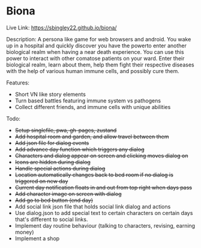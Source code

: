 # Biona

Live Link: https://sbingley22.github.io/biona/

Description:
A persona like game for web browsers and android. You wake up in a hospital and quickly discover you have the powerto enter another biological realm when having a near death experience. You can use this power to interact with other comatose patients on your ward. Enter their biological realm, learn about them, help them fight their respective diseases with the help of various human immune cells, and possibly cure them.

Features:
- Short VN like story elements
- Turn based battles featuring immune system vs pathogens
- Collect different friends, and immune cells with unique abilities

Todo:
- ~~Setup singlefile, pwa, gh-pages, zustand~~
- ~~Add hospital room and garden, and allow travel between them~~
- ~~Add json file for dialog events~~
- ~~Add advance day function which triggers any dialog~~
- ~~Characters and dialog appear on screen and clicking moves dialog on~~
- ~~Icons are hidden during dialog~~
- ~~Handle special actions during dialog~~
- ~~Location automatically changes back to bed room if no dialog is triggered on new day~~
- ~~Current day notification floats in and out from top right when days pass~~
- ~~Add character image on screen with dialog~~
- ~~Add go to bed button (end day)~~
- Add social link json file that holds social link dialog and actions
- Use dialog.json to add special text to certain characters on certain days that's different to social links.
- Implement day routine behaviour (talking to characters, revising, earning money)
- Implement a shop
